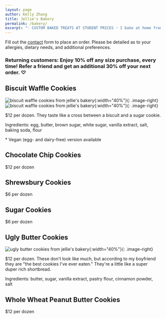 ```yaml
---
layout: page
author: Kelly Zhang
title: Jellie's Bakery
permalink: /bakery/
excerpt: "♡ CUSTOM BAKED TREATS AT STUDENT PRICES ♡ I bake at home from scratch and would love to share some of my treats with you! Serving Kitchener-Waterloo area."
---
```


Fill out the [contact](/contact) form to place an order. Please be detailed as to your allergies, dietary needs, and additional preferences.

### Returning customers: Enjoy 10% off any size purchase, every time! Refer a friend and get an additional 30% off your next order. ♡

## Biscuit Waffle Cookies

![biscuit waffle cookies from jellie's bakery](/food/images/bakery-biscuit-waffle-cookies.jpg){:width="40%"}{: .image-right} ![biscuit waffle cookies from jellie's bakery](/food/images/bakery-biscuit-waffle-cookies-1.jpg){:width="40%"}{: .image-right}

$12 per dozen. They taste like a cross between a biscuit and a sugar cookie.

Ingredients: egg, butter, brown sugar, white sugar, vanilla extract, salt, baking soda, flour

\* Vegan (egg- and dairy-free) version available

## Chocolate Chip Cookies

$12 per dozen

## Shrewsbury Cookies

$6 per dozen

## Sugar Cookies

$6 per dozen

## Ugly Butter Cookies

![ugly butter cookies from jellie's bakery](/food/images/bakery-polvorones.jpg){:width="40%"}{: .image-right}

$12 per dozen. These don't look like much, but according to my boyfriend they are "the best cookies I've ever eaten." They're a little like a super duper rich shortbread.

Ingredients: butter, sugar, vanilla extract, pastry flour, cinnamon powder, salt

## Whole Wheat Peanut Butter Cookies

$12 per dozen
